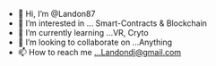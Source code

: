- 👋 Hi, I’m @Landon87
- 👀 I’m interested in ... Smart-Contracts & Blockchain
- 🌱 I’m currently learning ...VR, Cryto
- 💞️ I’m looking to collaborate on ...Anything
- 📫 How to reach me ...Landondj@gmail.com

<!---
Landon87/Landon87 is a ✨ special ✨ repository because its `README.md` (this file) appears on your GitHub profile.
You can click the Preview link to take a look at your changes.
--->
